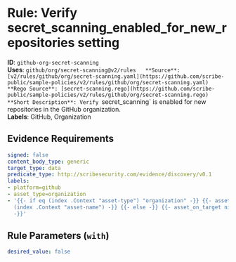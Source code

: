 # Rule: Verify secret_scanning_enabled_for_new_repositories setting

**ID**: `github-org-secret-scanning`  
**Uses**: `github/org/secret-scanning@v2/rules  
**Source**: [v2/rules/github/org/secret-scanning.yaml](https://github.com/scribe-public/sample-policies/v2/rules/github/org/secret-scanning.yaml)  
**Rego Source**: [secret-scanning.rego](https://github.com/scribe-public/sample-policies/v2/rules/github/org/secret-scanning.rego)  
**Short Description**: Verify `secret_scanning` is enabled for new repositories in the GitHub organization.  
**Labels**: GitHub, Organization

## Evidence Requirements

```yaml
signed: false
content_body_type: generic
target_type: data
predicate_type: http://scribesecurity.com/evidence/discovery/v0.1
labels:
- platform=github
- asset_type=organization
- '{{- if eq (index .Context "asset-type") "organization" -}} {{- asset_on_target
  (index .Context "asset-name") -}} {{- else -}} {{- asset_on_target nil -}} {{- end
  -}}'
```
## Rule Parameters (`with`)

```yaml
desired_value: false
```

